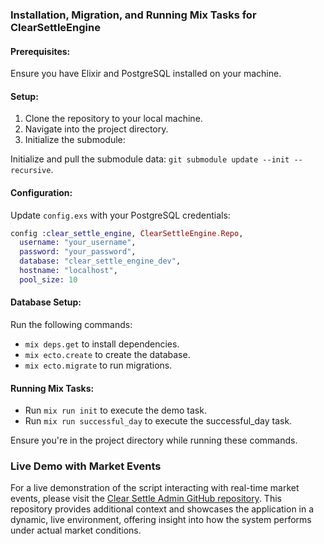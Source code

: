 ### Installation, Migration, and Running Mix Tasks for ClearSettleEngine

#### Prerequisites:
Ensure you have Elixir and PostgreSQL installed on your machine.

#### Setup:
1. Clone the repository to your local machine.
2. Navigate into the project directory.
3. Initialize the submodule:

Initialize and pull the submodule data: `git submodule update --init --recursive`.

#### Configuration:
Update `config.exs` with your PostgreSQL credentials:
```elixir
config :clear_settle_engine, ClearSettleEngine.Repo,
  username: "your_username",
  password: "your_password",
  database: "clear_settle_engine_dev",
  hostname: "localhost",
  pool_size: 10
```

#### Database Setup:
Run the following commands:
- `mix deps.get` to install dependencies.
- `mix ecto.create` to create the database.
- `mix ecto.migrate` to run migrations.

#### Running Mix Tasks:
- Run `mix run init` to execute the demo task.
- Run `mix run successful_day` to execute the successful_day task.

Ensure you're in the project directory while running these commands.

### Live Demo with Market Events

For a live demonstration of the script interacting with real-time market events, please visit the [Clear Settle Admin GitHub repository](https://github.com/tim-br/clear_settle_admin). This repository provides additional context and showcases the application in a dynamic, live environment, offering insight into how the system performs under actual market conditions.
